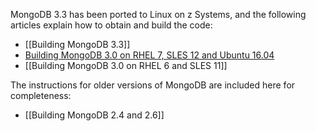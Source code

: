 <!---PACKAGE:MongoDB--->
<!---DISTRO:RHEL 6:3.0, 3.3--->
<!---DISTRO:RHEL 7:3.0, 3.3--->
<!---DISTRO:SLES 11:3.0, 3.3--->
<!---DISTRO:SLES 12:3.0, 3.3--->
MongoDB 3.3 has been ported to Linux on z Systems, and the following articles explain how to obtain and build the code:

- [[Building MongoDB 3.3]]
- [Building MongoDB 3.0 on RHEL 7, SLES 12 and Ubuntu 16.04](https://github.com/linux-on-ibm-z/docs/wiki/Building-MongoDB-3.0-on-RHEL-7,-SLES-12-and-Ubuntu-16.04)
- [[Building MongoDB 3.0 on RHEL 6 and SLES 11]]

The instructions for older versions of MongoDB are included here for completeness:

- [[Building MongoDB 2.4 and 2.6]]
